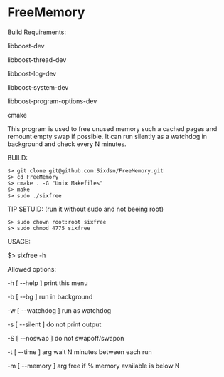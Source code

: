 # FreeMemory
Build Requirements:

libboost-dev

libboost-thread-dev

libboost-log-dev

libboost-system-dev

libboost-program-options-dev

cmake

This program is used to free unused memory such a cached pages and remount empty swap if possible.
It can run silently as a watchdog in background and check every N minutes.


BUILD:
```
$> git clone git@github.com:Sixdsn/FreeMemory.git
$> cd FreeMemory
$> cmake . -G "Unix Makefiles"
$> make
$> sudo ./sixfree
```


TIP SETUID: (run it without sudo and not beeing root)
```
$> sudo chown root:root sixfree
$> sudo chmod 4775 sixfree
```


USAGE:

$> sixfree -h

Allowed options:

-h [ --help ]         print this menu

-b [ --bg ]           run in background

-w [ --watchdog ]     run as watchdog

-s [ --silent ]       do not print output

-S [ --noswap ]       do not swapoff/swapon

-t [ --time ] arg     wait N minutes between each run

-m [ --memory ] arg   free if % memory available is below N
